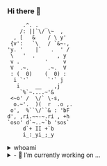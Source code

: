 ### Hi there 👋


<!--**j1v37u2k3y/j1v37u2k3y** is a ✨ _special_ ✨ repository because its `README.md` (this file) appears on your GitHub profile.
Here are some ideas to get you started:
- 🔭 I’m currently working on ...
- 🌱 I’m currently learning ...
- 👯 I’m looking to collaborate on ...
- 🤔 I’m looking for help with ...
- 💬 Ask me about ...
- 📫 How to reach me: ...
- 😄 Pronouns: ...
- ⚡ Fun fact: ...
-->

```
     .^. .  _
    /: ||`\/ \~  ,
  , [   &    / \ y'
 {v':   `\   / `&~-,
'y. '    |`   .  ' /
 \   '  .       , y
 v .        '     v
 V  .~.      .~.  V
 : (  0)    (  0) :
  i `'`      `'` j
   i     __    ,j
    `%`~....~'&
 <~o' /  \/` \-s,
  o.~'.  )(  r  .o ,.
 o',  %``\/``& : 'bF
d', ,ri.~~-~.ri , +h
`oso' d`~..~`b 'sos`
     d`+ II +`b
     i_:_yi_;_y
```

<details>
  <summary>whoami</summary>
  
  [j1v37u2k3y](https://jiveturkey.rocks/about)
</details>

<details>
  <summary>- 🔭 I’m currently working on ...</summary>
  
  [Kringlecon](https://2020.kringlecon.com/invite)
</details>
